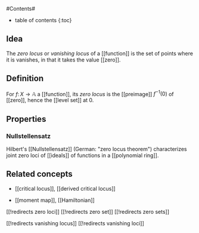
#Contents#
* table of contents
{:toc}

## Idea

The _zero locus_ or _vanishing locus_ of a [[function]] is the set of points where it is vanishes, in that it takes the value [[zero]].

## Definition

For $f \colon X \to \mathbb{A}$ a [[function]], its _zero locus_ is the [[preimage]] $f^{-1}(0)$ of [[zero]], hence the [[level set]] at 0.

## Properties

### Nullstellensatz

Hilbert's [[Nullstellensatz]] (German: "zero locus theorem") characterizes joint zero loci of [[ideals]] of functions in a [[polynomial ring]].

## Related concepts

* [[critical locus]], [[derived critical locus]]

* [[moment map]], [[Hamiltonian]]

[[!redirects zero loci]]
[[!redirects zero set]] 
[[!redirects zero sets]] 

[[!redirects vanishing locus]]
[[!redirects vanishing loci]]
